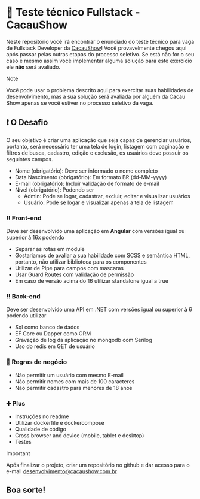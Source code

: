 # :memo: Teste técnico Fullstack - CacauShow
Neste repositório você irá encontrar o enunciado do teste técnico para vaga de Fullstack Developer da [CacauShow](https://www.cacaushow.com.br/para-sua-empresa/para-sua-empresa.html)!
Você provavelmente chegou aqui após passar pelas outras etapas do processo seletivo. Se está não for o seu caso e mesmo assim você implementar alguma solução para este exercício ele **não** será avaliado.

> [!NOTE]
> Você pode usar o problema descrito aqui para exercitar suas habilidades de desenvolvimento, mas a sua solução será avaliada por alguém da Cacau Show apenas se você estiver no processo seletivo da vaga.

## :heavy_exclamation_mark: O Desafio
O seu objetivo é criar uma aplicação que seja capaz de gerenciar usuários, portanto, será necessário ter uma tela de login, listagem com paginação e filtros de busca, cadastro, edição e exclusão, os usuários deve possuir os seguintes campos.
  - Nome (obrigatório): Deve ser informado o nome completo
  - Data Nascimento (obrigatório): Em formato BR (dd-MM-yyyy)
  - E-mail (obrigatório): Incluir validação de formato de e-mail
  - Nível (obrigatório): Podendo ser
    - Admin: Pode se logar, cadastrar, excluir, editar e visualizar usuários
    - Usuário: Pode se logar e visualizar apenas a tela de listagem

### :bangbang: Front-end
Deve ser desenvolvido uma aplicação em **Angular** com versões igual ou superior à 16x podendo
  - Separar as rotas em module
  - Gostariamos de avaliar a sua habilidade com SCSS e semântica HTML, portanto, não utilizar biblioteca para os componentes
  - Utilizar de Pipe para campos com mascaras
  - Usar Guard Routes com validação de permissão
  - Em caso de versão acima do 16 utilizar standalone igual a true

### :bangbang: Back-end
Deve ser desenvolvido uma API em .NET com versões igual ou superior à 6 podendo utilizar
  - Sql como banco de dados
  - EF Core ou Dapper como ORM
  - Gravação de log da aplicação no mongodb com Serilog
  - Uso do redis em GET de usuário

### :page_facing_up: Regras de negócio
  - Não permitir um usuário com mesmo E-mail
  - Não permitir nomes com mais de 100 caracteres
  - Não permitir cadastro para menores de 18 anos

### :heavy_plus_sign: Plus
- Instruções no readme
- Utilizar dockerfile e dockercompose
- Qualidade de código
- Cross browser and device (mobile, tablet e desktop)
- Testes

> [!IMPORTANT]
> Após finalizar o projeto, criar um repositório no github e dar acesso para o e-mail desenvolvimento@cacaushow.com.br

## Boa sorte!
<!-- 
> [!NOTE]
> Useful information that users should know, even when skimming content.

> [!TIP]
> Helpful advice for doing things better or more easily.

> [!IMPORTANT]
> Key information users need to know to achieve their goal.

> [!WARNING]
> Urgent info that needs immediate user attention to avoid problems.

> [!CAUTION]
> Advises about risks or negative outcomes of certain actions. -->
